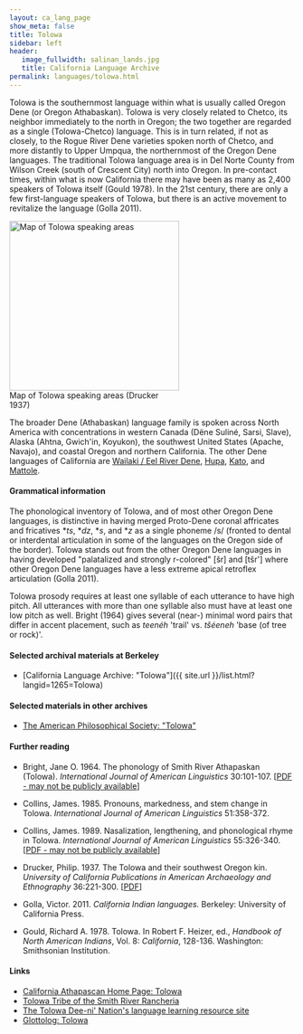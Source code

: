 ```yaml
---
layout: ca_lang_page
show_meta: false
title: Tolowa
sidebar: left
header:
   image_fullwidth: salinan_lands.jpg
   title: California Language Archive
permalink: languages/tolowa.html
---
```


Tolowa is the southernmost language within what is usually called Oregon Dene (or Oregon Athabaskan). Tolowa is very closely related to Chetco, its neighbor immediately to the north in Oregon; the two together are regarded as a single (Tolowa-Chetco) language. This is in turn related, if not as closely, to the Rogue River Dene varieties spoken north of Chetco, and more distantly to Upper Umpqua, the northernmost of the Oregon Dene languages. The traditional Tolowa language area is in Del Norte County from Wilson Creek (south of Crescent City) north into Oregon. In pre-contact times, within what is now California there may have been as many as 2,400 speakers of Tolowa itself (Gould 1978). In the 21st century, there are only a few first-language speakers of Tolowa, but there is an active movement to revitalize the language (Golla 2011).

<div class="image fit right" style="width: 300px;">
<a href="https://berkeley.box.com/v/tolowa-language-map"><img alt="Map of Tolowa speaking areas" src="{{ site.urlimg }}tolowa-language-map-small.jpg" width="300px"/></a>
<div class="caption">
Map of Tolowa speaking areas (Drucker 1937)
</div>
</div>

The broader Dene (Athabaskan) language family is spoken across North America with concentrations in western Canada (Dëne Suliné, Sarsi, Slave), Alaska (Ahtna, Gwich'in, Koyukon), the southwest United States (Apache, Navajo), and coastal Oregon and northern California. The other Dene languages of California are [Wailaki / Eel River Dene](eel-river-athabaskan.html), [Hupa](hupa.html), [Kato](kato.html), and [Mattole](mattole.html).

#### Grammatical information

The phonological inventory of Tolowa, and of most other Oregon Dene languages, is distinctive  in having merged Proto-Dene coronal affricates and fricatives **ts*, **dz*, **s*, and **z* as a single phoneme /s/ (fronted to dental or interdental articulation in some of the languages on the Oregon side of the border). Tolowa stands out from the other Oregon Dene languages in having developed "palatalized and strongly r-colored" [šr] and [tšr'] where other Oregon Dene languages have a less extreme apical retroflex articulation (Golla 2011).

Tolowa prosody requires at least one syllable of each utterance to have high pitch. All utterances with more than one syllable also must have at least one low pitch as well. Bright (1964) gives several (near-) minimal word pairs that differ in accent placement, such as *teenéh* 'trail' vs. *tšéeneh* 'base (of tree or rock)'.

#### Selected archival materials at Berkeley

* [California Language Archive: "Tolowa"]({{ site.url }}/list.html?langid=1265=Tolowa)

#### Selected materials in other archives

* [The American Philosophical Society: "Tolowa"](https://indigenousguide.amphilsoc.org/search?f%5B0%5D=guide_language_content_title%3ATolowa)

#### Further reading

* Bright, Jane O. 1964. The phonology of Smith River Athapaskan (Tolowa). *International Journal of American Linguistics* 30:101-107. [[PDF - may not be publicly available](https://www.journals.uchicago.edu/doi/10.1086/464764)]
* Collins, James. 1985. Pronouns, markedness, and stem change in Tolowa. *International Journal of American Linguistics* 51:358-372.
* Collins, James. 1989. Nasalization, lengthening, and phonological rhyme in Tolowa. *International Journal of American Linguistics* 55:326-340. [[PDF - may not be publicly available](https://www.jstor.org/stable/pdf/1265073.pdf)]
* Drucker, Philip. 1937. The Tolowa and their southwest Oregon kin. *University of California Publications in American Archaeology and Ethnography* 36:221-300. [[PDF]( http://digitalassets.lib.berkeley.edu/anthpubs/ucb/text/ucp036-005.pdf)]

* Golla, Victor. 2011. *California Indian languages.* Berkeley: University of California Press.

* Gould, Richard A. 1978. Tolowa. In Robert F. Heizer, ed., *Handbook of North American Indians*, Vol. 8: *California*, 128-136. Washington: Smithsonian Institution.

#### Links

* [California Athapascan Home Page: Tolowa](https://www.turtlenodes.com/calath/index.html)
* [Tolowa Tribe of the Smith River Rancheria](http://www.tolowa-nsn.gov/)
* [The Tolowa Dee-ni' Nation's language learning resource site](http://www.weeyadvn.com/)
* [Glottolog: Tolowa](https://glottolog.org/resource/languoid/id/tolo1259)

